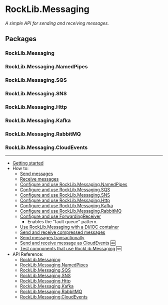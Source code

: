 # RockLib.Messaging

*A simple API for sending and receiving messages.*

## Packages

### RockLib.Messaging

### RockLib.Messaging.NamedPipes

### RockLib.Messaging.SQS

### RockLib.Messaging.SNS

### RockLib.Messaging.Http

### RockLib.Messaging.Kafka

### RockLib.Messaging.RabbitMQ

### RockLib.Messaging.CloudEvents

-----

- [Getting started](docs/GettingStarted.md)
- How to:
  - [Send messages](docs/SendingMessages.md)
  - [Receive messages](docs/ReceivingMessages.md)
  - [Configure and use RockLib.Messaging.NamedPipes](docs/NamedPipes.md)
  - [Configure and use RockLib.Messaging.SQS](docs/SQS.md)
  - [Configure and use RockLib.Messaging.SNS](docs/SNS.md)
  - [Configure and use RockLib.Messaging.Http](docs/Http.md)
  - [Configure and use RockLib.Messaging.Kafka](docs/Kafka.md)
  - [Configure and use RockLib.Messaging.RabbitMQ](docs/RabbitMQ.md)
  - [Configure and use ForwardingReceiver](docs/ForwardingReceiver.md)
    - Enables the "fault queue" pattern.
  - [Use RockLib.Messaging with a DI/IOC container](docs/DIContainer.md)
  - [Send and receive compressed messages](docs/Compressed.md)
  - [Send messages transactionally](docs/TransactionalSend.md)
  - [Send and receive message as CloudEvents](docs/CloudEvents.md) 🆕
  - [Test components that use RockLib.Messaging](https://github.com/RockLib/RockLib.Messaging/tree/main/Examples/Example.Application.Testing) 🆕
- API Reference:
  - [RockLib.Messaging](https://www.nuget.org/packages/RockLib.Messaging)
  - [RockLib.Messaging.NamedPipes](https://www.nuget.org/packages/RockLib.Messaging.NamedPipes)
  - [RockLib.Messaging.SQS](https://www.nuget.org/packages/RockLib.Messaging.SQS)
  - [RockLib.Messaging.SNS](https://www.nuget.org/packages/RockLib.Messaging.SNS)
  - [RockLib.Messaging.Http](https://www.nuget.org/packages/RockLib.Messaging.Http)
  - [RockLib.Messaging.Kafka](https://www.nuget.org/packages/RockLib.Messaging.Kafka)
  - [RockLib.Messaging.RabbitMQ](https://www.nuget.org/packages/RockLib.Messaging.RabbitMQ)
  - [RockLib.Messaging.CloudEvents](https://www.nuget.org/packages/RockLib.Messaging.CloudEvents)
